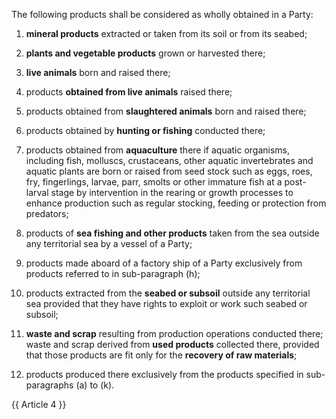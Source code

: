 The following products shall be considered as wholly obtained in a Party:

1. **mineral products** extracted or taken from its soil or from its seabed;

2. **plants and vegetable products** grown or harvested there;

3. **live animals** born and raised there;

4. products **obtained from live animals** raised there;

5. products obtained from **slaughtered animals** born and raised there;

6. products obtained by **hunting or fishing** conducted there;

7. products obtained from **aquaculture** there if aquatic organisms, including fish, molluscs, crustaceans, other aquatic invertebrates and aquatic plants are born or raised from seed stock such as eggs, roes, fry, fingerlings, larvae, parr, smolts or other immature fish at a post-larval stage by intervention in the rearing or growth processes to enhance production such as regular stocking, feeding or protection from predators;

8. products of **sea fishing and other products** taken from the sea outside any territorial sea by a vessel of a Party;

9. products made aboard of a factory ship of a Party exclusively from products referred to in sub-paragraph (h);

10. products extracted from the **seabed or subsoil** outside any territorial sea provided that they have rights to exploit or work such seabed or subsoil;

11. **waste and scrap** resulting from production operations conducted there; waste and scrap derived from **used products** collected there, provided that those products are fit only for the **recovery of raw materials**;

12. products produced there exclusively from the products specified in sub-paragraphs (a) to (k).

{{ Article 4 }}
